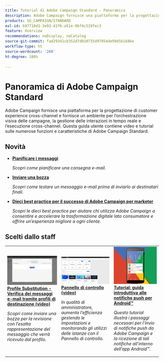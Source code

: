 ```yaml
---
title: Tutorial di Adobe Campaign Standard - Panoramica
description: Adobe Campaign fornisce una piattaforma per la progettazione di customer experience cross-channel e fornisce un ambiente per l’orchestrazione visiva delle campagne, la gestione delle interazioni in tempo reale e l’esecuzione cross-channel. Questa guida utente contiene video e tutorial sulle numerose funzioni e caratteristiche di Adobe Campaign Standard.
products: SG_CAMPAIGN/STANDARD
exl-id: b97710d1-3e93-41f6-a51e-9bf4c519fec3
feature: Overview
recommendations: noDisplay, noCatalog
source-git-commit: fad29341cb352d7d010735d97954de99d5b1686e
workflow-type: ht
source-wordcount: '260'
ht-degree: 100%

---
```


# Panoramica di Adobe Campaign Standard

Adobe Campaign fornisce una piattaforma per la progettazione di customer experience cross-channel e fornisce un ambiente per l’orchestrazione visiva delle campagne, la gestione delle interazioni in tempo reale e l’esecuzione cross-channel. Questa guida utente contiene video e tutorial sulle numerose funzioni e caratteristiche di Adobe Campaign Standard.

<div id="whats-new-section">

## Novità

* **[Pianificare i messaggi](/help/communication-channels/email/schedule-messages.md)**

  *Scopri come pianificare una consegna e-mail.*

* **[Inviare una bozza](/help/communication-channels/email/send-a-proof.md)**

  *Scopri come testare un messaggio e-mail prima di inviarlo ai destinatari finali.*

* **[Dieci best practice per il successo di Adobe Campaign per marketer](/help/strategy/10-best-practices-for-marketers.md)**

  *Scopri le dieci best practice per aiutare chi utilizza Adobe Campaign a consentire e accelerare la trasformazione digitale lato consumatore e offrire un’esperienza migliore a ogni cliente.*

</div>

<div id="recs-overview-body-1"></div>
<div id="recs-overview-body-2"></div>
<div id="recs-overview-body-3"></div>
<div id="recs-overview-body-4"></div>
<div id="recs-overview-body-5"></div>
<div id="recs-overview-body-6"></div>

<div id="staff-picks-section">

## Scelti dallo staff

<table>
<tr>
  <td>
    <a href="./communication-channels/email/profile-substitution.md"> 
      <img alt="Profile Substitution - Verifica dei messaggi e-mail tramite profili di destinazione (video)" src="./assets/substitution_tab.png"/>
    </a>
    <div>
      <a href="./communication-channels/email/profile-substitution.md">
    <strong>Profile Substitution - Verifica dei messaggi e-mail tramite profili di destinazione (video)</strong>
    </a>
    </div>
    <p>
    <em>Scopri come inviare una bozza per la revisione con l’esatta rappresentazione del messaggio che verrà ricevuto dal profilo</em>.
    <p>
  </td>
   <td>
    <a href="https://experienceleague.adobe.com/docs/control-panel-learn/tutorials/control-panel-overview.html?lang=it">
      <img alt="Pannello di controllo (video)" src="./assets/control-panel.png" />
    </a>
    <div>
    <a href="https://experienceleague.adobe.com/docs/control-panel-learn/tutorials/control-panel-overview.html?lang=it">
    <strong>Pannello di controllo (video)</strong>
    </a>
    </div>
    <p>
    <em> In qualità di amministratore, aumenta l’efficienza gestendo le impostazioni e monitorando gli utilizzi delle istanze con il Pannello di controllo.</em>
    <p>
  </td>
  <td>
    <a href="https://experienceleague.adobe.com/docs/campaign-standard-learn/getting-started-with-push-notifications-android/introduction.html?lang=it">
      <img alt="Tutorial: guida introduttiva alle notifiche push per Android" src="./assets/push-for-android.png" />
    </a>
    <div>
      <a href="https://experienceleague.adobe.com/docs/campaign-standard-learn/getting-started-with-push-notifications-android/introduction.html?lang=it">
    <strong>Tutorial: guida introduttiva alle notifiche push per Android™</strong>
    </a>
    </div>
    <p>
    <em>Questo tutorial illustra i passaggi necessari per l’invio di notifiche push da Adobe Campaign e la ricezione di tali notifiche all’interno dell’app Android™</em>.
    <p>
  </td>
</tr>
</table>

</div>
